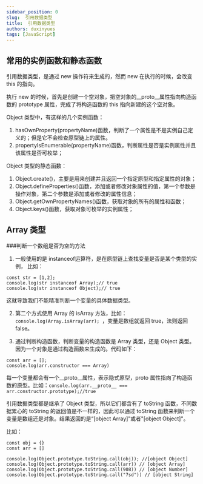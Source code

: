 ```yaml
---
sidebar_position: 0
slug:  引用数据类型
title:  引用数据类型
authors: duxinyues
tags: [JavaScript]
---
```


## 常用的实例函数和静态函数
引用数据类型，是通过 new 操作符来生成的，然而 new 在执行的时候，会改变 this 的指向。

执行 new 的时候，首先是创建一个空对象，把空对象的__proto__属性指向构造函数的 prototype 属性，完成了将构造函数的 this 指向新建的这个空对象。

Object 类型中，有这样的几个实例函数：
1. hasOwnProperty(propertyName)函数，判断了一个属性是不是实例自己定义的；但是它不会检查原型链上的属性。
2. propertyIsEnumerable(propertyName)函数，判断属性是否是实例属性并且该属性是否可枚举；

Object 类型的静态函数：
1. Object.create()，主要是用来创建并且返回一个指定原型和指定属性的对象；
2. Object.defineProperties()函数，添加或者修改对象属性的值，第一个参数是操作对象，第二个参数是添加或者修改的属性信息；
3.  Object.getOwnPropertyNames()函数，获取对象的所有的属性和函数；
4. Object.keys()函数，获取对象可枚举的实例属性；

## Array 类型

###判断一个数组是否为空的方法
1. 一般使用的是 instanceof运算符，是在原型链上查找变量是否是某个类型的实例，
比如：
```
const str = [1,2];
console.log(str instanceof Array);// true
console.log(str instanceof Object);// true
```

这就导致我们不能精准判断一个变量的具体数据类型。

2. 第二个方式使用 Array 的 isArray 方法，比如：`console.log(Array.isArray(arr); `，变量是数组就返回 true，法则返回 false。

3. 通过判断构造函数，判断变量的构造函数是 Array 类型，还是 Object 类型。因为一个对象是通过构造函数来生成的。代码如下：
```
const arr = [];
console.log(arr.constructor === Array)
```
每一个变量都会有一个__proto__属性，表示隐式原型，proto 属性指向了构造函数的原型。比如：`console.log(arr.__proto__ === arr.constructor.prototype);//true`

引用数据类型都是继承了 Object 类型，所以它们都含有了 toString 函数，不同数据累心的 toString 的返回值是不一样的，因此可以通过 toString 函数来判断一个变量是数组还是对象。结果返回的是“[object Array]”或者"[object Object]"。

比如：
```
const obj = {}
const arr = []

console.log(Object.prototype.toString.call(obj)); //[object Object]
console.log(Object.prototype.toString.call(arr)) // [object Array]
console.log(Object.prototype.toString.call(908)) // [object Number]
console.log(Object.prototype.toString.call("7sd")) // [object String]
```
